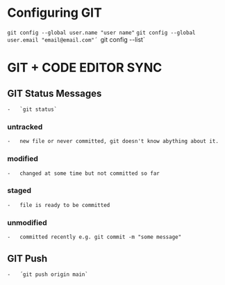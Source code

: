 # Configuring GIT
`git config --global user.name "user name"`
`git config --global user.email "email@email.com"´
`git config --list`

# GIT + CODE EDITOR SYNC
## GIT Status Messages
    -   `git status`
### untracked
    -   new file or never committed, git doesn't know abything about it.
### modified
    -   changed at some time but not committed so far
### staged
    -   file is ready to be committed
### unmodified
    -   committed recently e.g. git commit -m "some message"

## GIT Push
    -   ´git push origin main`


